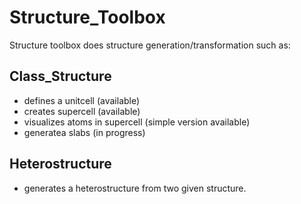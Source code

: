 # Structure_Toolbox

Structure toolbox does structure generation/transformation such as:

## Class_Structure
- defines  a unitcell (available)
- creates supercell (available)
- visualizes atoms in supercell (simple version available)
- generatea slabs (in progress)

## Heterostructure
- generates a heterostructure from two given structure.





